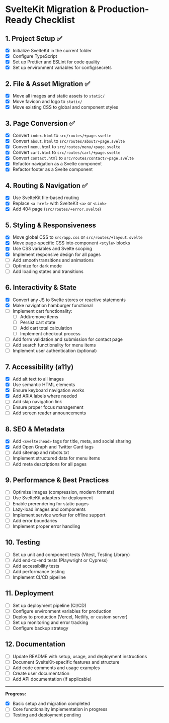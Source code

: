 # SvelteKit Migration & Production-Ready Checklist

## 1. Project Setup ✅
- [x] Initialize SvelteKit in the current folder
- [x] Configure TypeScript
- [x] Set up Prettier and ESLint for code quality
- [x] Set up environment variables for config/secrets

## 2. File & Asset Migration ✅
- [x] Move all images and static assets to `static/`
- [x] Move favicon and logo to `static/`
- [x] Move existing CSS to global and component styles

## 3. Page Conversion ✅
- [x] Convert `index.html` to `src/routes/+page.svelte`
- [x] Convert `about.html` to `src/routes/about/+page.svelte`
- [x] Convert `menu.html` to `src/routes/menu/+page.svelte`
- [x] Convert `cart.html` to `src/routes/cart/+page.svelte`
- [x] Convert `contact.html` to `src/routes/contact/+page.svelte`
- [x] Refactor navigation as a Svelte component
- [x] Refactor footer as a Svelte component

## 4. Routing & Navigation ✅
- [x] Use SvelteKit file-based routing
- [x] Replace `<a href>` with SvelteKit `<a>` or `<Link>`
- [x] Add 404 page (`src/routes/+error.svelte`)

## 5. Styling & Responsiveness
- [x] Move global CSS to `src/app.css` or `src/routes/+layout.svelte`
- [x] Move page-specific CSS into component `<style>` blocks
- [x] Use CSS variables and Svelte scoping
- [x] Implement responsive design for all pages
- [ ] Add smooth transitions and animations
- [ ] Optimize for dark mode
- [ ] Add loading states and transitions

## 6. Interactivity & State
- [x] Convert any JS to Svelte stores or reactive statements
- [x] Make navigation hamburger functional
- [ ] Implement cart functionality:
  - [ ] Add/remove items
  - [ ] Persist cart state
  - [ ] Add cart total calculation
  - [ ] Implement checkout process
- [ ] Add form validation and submission for contact page
- [ ] Add search functionality for menu items
- [ ] Implement user authentication (optional)

## 7. Accessibility (a11y)
- [x] Add alt text to all images
- [x] Use semantic HTML elements
- [x] Ensure keyboard navigation works
- [x] Add ARIA labels where needed
- [ ] Add skip navigation link
- [ ] Ensure proper focus management
- [ ] Add screen reader announcements

## 8. SEO & Metadata
- [x] Add `<svelte:head>` tags for title, meta, and social sharing
- [x] Add Open Graph and Twitter Card tags
- [ ] Add sitemap and robots.txt
- [ ] Implement structured data for menu items
- [ ] Add meta descriptions for all pages

## 9. Performance & Best Practices
- [ ] Optimize images (compression, modern formats)
- [ ] Use SvelteKit adapters for deployment
- [ ] Enable prerendering for static pages
- [ ] Lazy-load images and components
- [ ] Implement service worker for offline support
- [ ] Add error boundaries
- [ ] Implement proper error handling

## 10. Testing
- [ ] Set up unit and component tests (Vitest, Testing Library)
- [ ] Add end-to-end tests (Playwright or Cypress)
- [ ] Add accessibility tests
- [ ] Add performance testing
- [ ] Implement CI/CD pipeline

## 11. Deployment
- [ ] Set up deployment pipeline (CI/CD)
- [ ] Configure environment variables for production
- [ ] Deploy to production (Vercel, Netlify, or custom server)
- [ ] Set up monitoring and error tracking
- [ ] Configure backup strategy

## 12. Documentation
- [ ] Update README with setup, usage, and deployment instructions
- [ ] Document SvelteKit-specific features and structure
- [ ] Add code comments and usage examples
- [ ] Create user documentation
- [ ] Add API documentation (if applicable)

---

**Progress:**
- [x] Basic setup and migration completed
- [ ] Core functionality implementation in progress
- [ ] Testing and deployment pending 